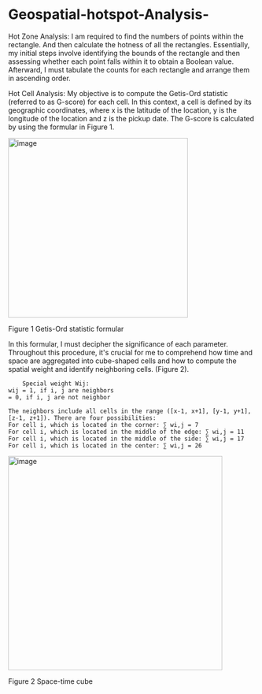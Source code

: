 # Geospatial-hotspot-Analysis-

Hot Zone Analysis: I am required to find the numbers of points within the rectangle. And then calculate the hotness of all the rectangles. Essentially, my initial steps involve identifying the bounds of the rectangle and then assessing whether each point falls within it to obtain a Boolean value. Afterward, I must tabulate the counts for each rectangle and arrange them in ascending order.

Hot Cell Analysis: My objective is to compute the Getis-Ord statistic (referred to as G-score) for each cell. In this context, a cell is defined by its geographic coordinates, where x is the latitude of the location, y is the longitude of the location and z is the pickup date. The G-score is calculated by using the formular in Figure 1.

<img width="365" alt="image" src="https://github.com/ZSS57/Geospatial-hotspot-Analysis-/assets/101138757/d79bea6c-967a-4600-9177-f6f7eb820179">

Figure 1 Getis-Ord statistic formular

In this formular, I must decipher the significance of each parameter. Throughout this procedure, it's crucial for me to comprehend how time and space are aggregated into cube-shaped cells and how to compute the spatial weight and identify neighboring cells. (Figure 2).

        Special weight Wij:
    wij = 1, if i, j are neighbors
    = 0, if i, j are not neighbor

    The neighbors include all cells in the range ([x-1, x+1], [y-1, y+1], [z-1, z+1]). There are four possibilities:
    For cell i, which is located in the corner: ∑ wi,j = 7
    For cell i, which is located in the middle of the edge: ∑ wi,j = 11
    For cell i, which is located in the middle of the side: ∑ wi,j = 17
    For cell i, which is located in the center: ∑ wi,j = 26

<img width="435" alt="image" src="https://github.com/ZSS57/Geospatial-hotspot-Analysis-/assets/101138757/aa85c2a9-4545-411c-a860-5af4145ece60">

Figure 2 Space-time cube


